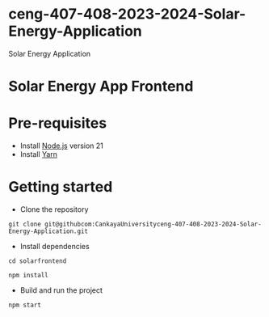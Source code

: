 # ceng-407-408-2023-2024-Solar-Energy-Application
Solar Energy Application

# Solar Energy App Frontend

# Pre-requisites
- Install [Node.js](https://nodejs.org/en/) version 21
- Install [Yarn](https://yarnpkg.com/)


# Getting started
- Clone the repository
```
git clone git@githubcom:CankayaUniversityceng-407-408-2023-2024-Solar-Energy-Application.git
```
- Install dependencies
```
cd solarfrontend

npm install
```
- Build and run the project
```
npm start
```
